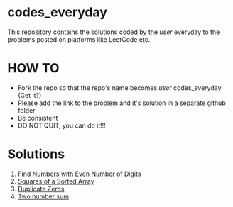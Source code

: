 # codes_everyday
This repository contains the solutions coded by the _user_ everyday to the problems posted on platforms like LeetCode etc.

# HOW TO
- Fork the repo so that the repo's name becomes _user_ codes_everyday (Get it?)
- Please add the link to the problem and it's solution in a separate github folder
- Be consistent
- DO NOT QUIT, you can do it!!!
 
 # Solutions
 1. [Find Numbers with Even Number of Digits](https://github.com/Shivam-Bhardwaj/codes_everyday/tree/main/solutions/problem_1)
 2. [Squares of a Sorted Array](https://github.com/Shivam-Bhardwaj/codes_everyday/blob/main/solutions/problem_2/977.%20Squares%20of%20a%20Sorted%20Array)
 3. [Duplicate Zeros](https://github.com/Shivam-Bhardwaj/codes_everyday/blob/main/solutions/problem_3/solution.cpp)
 4. [Two number sum](https://github.com/Shivam-Bhardwaj/codes_everyday/blob/main/solutions/problem_4/Screenshot%20from%202022-05-24%2022-00-32.png)
